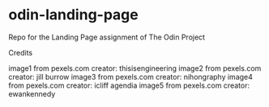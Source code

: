 # odin-landing-page
Repo for the Landing Page assignment of The Odin Project


Credits

image1  from pexels.com     creator: thisisengineering
image2  from pexels.com     creator: jill burrow
image3  from pexels.com     creator: nihongraphy
image4  from pexels.com     creator: icliff agendia
image5  from pexels.com     creator: ewankennedy